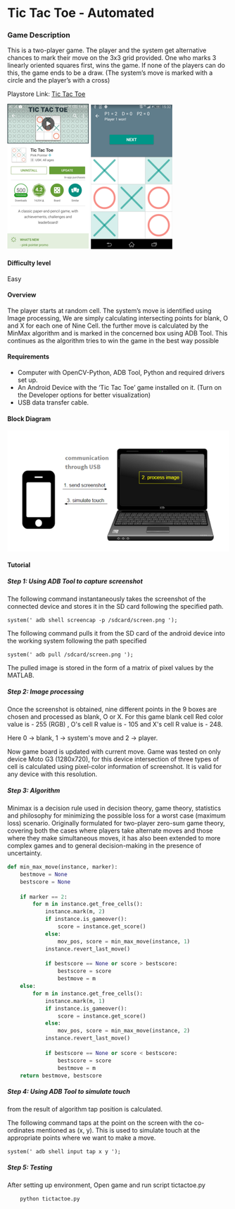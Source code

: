 # Tic Tac Toe - Automated


### Game Description
This is a two-player game. The player and the system get alternative chances to mark their move on the 3x3 grid provided. One who marks 3 linearly oriented squares first, wins the game. If none of the players can do this, the game ends to be a draw. (The system’s move is marked with a circle and the player’s with a cross)

Playstore Link: [Tic Tac Toe](https://play.google.com/store/apps/details?id=com.pinkpointer.tictactoe&hl=en)

![Playstore](/Images/tttps.png) 
![Image](/Images/tttim.png)

#### Difficulty level
Easy

#### Overview
The player starts at random cell. The system’s move is identified using Image processing,
We are simply calculating intersecting points for blank, O and X for each one of Nine Cell.
the further move is calculated by the MinMax algorithm and is marked in the concerned box using ADB Tool.
This continues as the algorithm tries to win the game in the best way possible


#### Requirements
- Computer with OpenCV-Python, ADB Tool, Python and required drivers set up.
- An Android Device with the ‘Tic Tac Toe’ game installed on it. (Turn on the Developer options for better visualization)
- USB data transfer cable.

#### Block Diagram

![BlockDiagram](/Images/BlockDiagram.png)

#### Tutorial
##### Step 1: Using ADB Tool to capture screenshot
The following command instantaneously takes the screenshot of the connected device and stores it in the SD card following the specified path.
  
```
system(' adb shell screencap -p /sdcard/screen.png ');
```

The following command pulls it from the SD card of the android device into the working system following the path specified

```
system(' adb pull /sdcard/screen.png ');
```
  
The pulled image is stored in the form of a matrix of pixel values by the MATLAB.
                
                
##### Step 2: Image processing

Once the screenshot is obtained, nine different points in the 9 boxes are chosen and processed as blank, O or X. For this game blank cell Red color value is - 255 (RGB) , O's cell R value is - 105 and X's cell R value is - 248.
<p>Here 0 -> blank, 1 -> system's move and 2 -> player.</p>
Now game board is updated with current move.
Game was tested on only device Moto G3 (1280x720), for this device intersection of three types of cell is calculated using pixel-color
information of screenshot. It is valid for any device with this resolution.

##### Step 3: Algorithm

Minimax is a decision rule used in decision theory, game theory, statistics and philosophy for minimizing the possible loss for a worst case (maximum loss) scenario. Originally formulated for two-player zero-sum game theory, covering both the cases where players take alternate moves and those where they make simultaneous moves, it has also been extended to more complex games and to general decision-making in the presence of uncertainty.

```python
def min_max_move(instance, marker):
	bestmove = None
	bestscore = None
	
	if marker == 2:
		for m in instance.get_free_cells():
			instance.mark(m, 2)
			if instance.is_gameover():
				score = instance.get_score()
			else:
				mov_pos, score = min_max_move(instance, 1)
			instance.revert_last_move()

			if bestscore == None or score > bestscore:
				bestscore = score
				bestmove = m
	else:
		for m in instance.get_free_cells():
			instance.mark(m, 1)
			if instance.is_gameover():
				score = instance.get_score()
			else:
				mov_pos, score = min_max_move(instance, 2)
			instance.revert_last_move()

			if bestscore == None or score < bestscore:
				bestscore = score
				bestmove = m
	return bestmove, bestscore
```

##### Step 4: Using ADB Tool to simulate touch
<p>from the result of algorithm tap position is calculated.</p>
The following command taps at the point on the screen with the co-ordinates mentioned as (x, y). This is used to simulate touch at the appropriate points where we want to make a move.

```
system(' adb shell input tap x y ');
```
##### Step 5: Testing
After setting up environment, Open game and run script tictactoe.py

```
	python tictactoe.py
```
